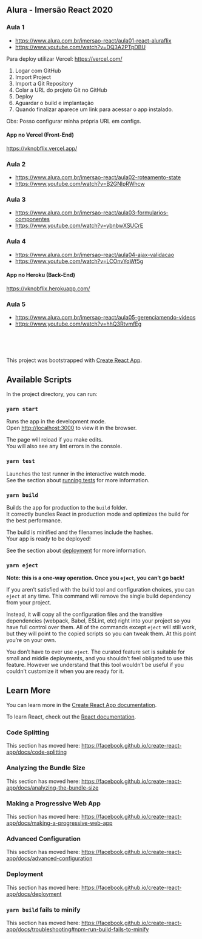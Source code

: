 ## Alura - Imersão React 2020

### Aula 1
* https://www.alura.com.br/imersao-react/aula01-react-aluraflix
* https://www.youtube.com/watch?v=DQ3A2PTpDBU

Para deploy utilizar Vercel:
https://vercel.com/

1. Logar com GitHub
2. Import Project
3. Import a Git Repository
4. Colar a URL do projeto Git no GitHub
5. Deploy
6. Aguardar o build e implantação
7. Quando finalizar aparece um link para acessar o app instalado.

Obs: Posso configurar minha própria URL em configs.

#### App no Vercel (Front-End)
https://vknobflix.vercel.app/

### Aula 2
* https://www.alura.com.br/imersao-react/aula02-roteamento-state
* https://www.youtube.com/watch?v=B2GNlpRWhcw

### Aula 3
* https://www.alura.com.br/imersao-react/aula03-formularios-componentes
* https://www.youtube.com/watch?v=ybnbwXSUCrE

### Aula 4
* https://www.alura.com.br/imersao-react/aula04-ajax-validacao
* https://www.youtube.com/watch?v=LCOnvYqWf5g

#### App no Heroku (Back-End)
https://vknobflix.herokuapp.com/

### Aula 5
* https://www.alura.com.br/imersao-react/aula05-gerenciamendo-videos
* https://www.youtube.com/watch?v=hhQ3RtvmfEg

<br />
<br />
<br />

This project was bootstrapped with [Create React App](https://github.com/facebook/create-react-app).

## Available Scripts

In the project directory, you can run:

### `yarn start`

Runs the app in the development mode.<br />
Open [http://localhost:3000](http://localhost:3000) to view it in the browser.

The page will reload if you make edits.<br />
You will also see any lint errors in the console.

### `yarn test`

Launches the test runner in the interactive watch mode.<br />
See the section about [running tests](https://facebook.github.io/create-react-app/docs/running-tests) for more information.

### `yarn build`

Builds the app for production to the `build` folder.<br />
It correctly bundles React in production mode and optimizes the build for the best performance.

The build is minified and the filenames include the hashes.<br />
Your app is ready to be deployed!

See the section about [deployment](https://facebook.github.io/create-react-app/docs/deployment) for more information.

### `yarn eject`

**Note: this is a one-way operation. Once you `eject`, you can’t go back!**

If you aren’t satisfied with the build tool and configuration choices, you can `eject` at any time. This command will remove the single build dependency from your project.

Instead, it will copy all the configuration files and the transitive dependencies (webpack, Babel, ESLint, etc) right into your project so you have full control over them. All of the commands except `eject` will still work, but they will point to the copied scripts so you can tweak them. At this point you’re on your own.

You don’t have to ever use `eject`. The curated feature set is suitable for small and middle deployments, and you shouldn’t feel obligated to use this feature. However we understand that this tool wouldn’t be useful if you couldn’t customize it when you are ready for it.

## Learn More

You can learn more in the [Create React App documentation](https://facebook.github.io/create-react-app/docs/getting-started).

To learn React, check out the [React documentation](https://reactjs.org/).

### Code Splitting

This section has moved here: https://facebook.github.io/create-react-app/docs/code-splitting

### Analyzing the Bundle Size

This section has moved here: https://facebook.github.io/create-react-app/docs/analyzing-the-bundle-size

### Making a Progressive Web App

This section has moved here: https://facebook.github.io/create-react-app/docs/making-a-progressive-web-app

### Advanced Configuration

This section has moved here: https://facebook.github.io/create-react-app/docs/advanced-configuration

### Deployment

This section has moved here: https://facebook.github.io/create-react-app/docs/deployment

### `yarn build` fails to minify

This section has moved here: https://facebook.github.io/create-react-app/docs/troubleshooting#npm-run-build-fails-to-minify
